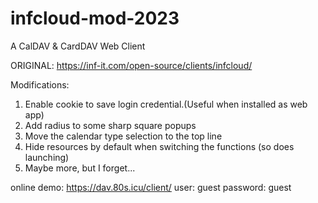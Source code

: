 # infcloud-mod-2023
A CalDAV &amp; CardDAV Web Client


ORIGINAL: https://inf-it.com/open-source/clients/infcloud/

Modifications:

1. Enable cookie to save login credential.(Useful when installed as web app)
2. Add radius to some sharp square popups
3. Move the calendar type selection to the top line
4. Hide resources by default when switching the functions (so does launching)
5. Maybe more, but I forget...

online demo:
https://dav.80s.icu/client/
  user: guest
  password: guest
